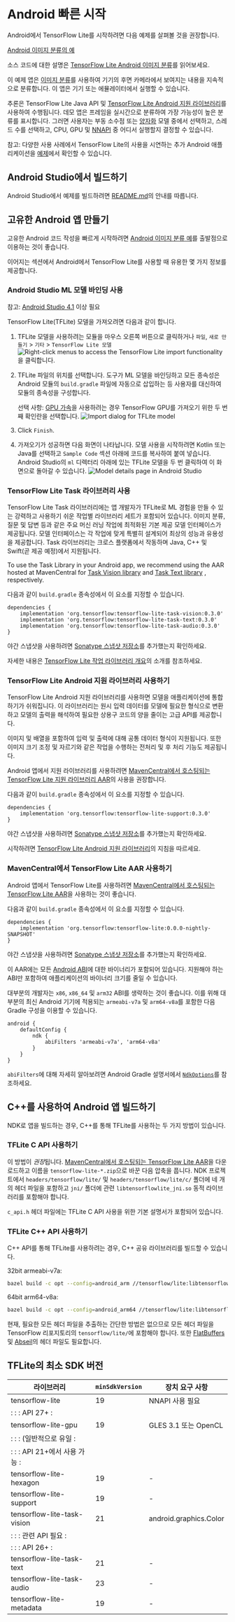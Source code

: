 # Android 빠른 시작

Android에서 TensorFlow Lite를 시작하려면 다음 예제를 살펴볼 것을 권장합니다.

<a class="button button-primary" href="https://github.com/tensorflow/examples/tree/master/lite/examples/image_classification/android">Android 이미지 분류의 예</a>

소스 코드에 대한 설명은 [TensorFlow Lite Android 이미지 분류](https://github.com/tensorflow/examples/blob/master/lite/examples/image_classification/android/EXPLORE_THE_CODE.md)를 읽어보세요.

이 예제 앱은 [이미지 분류](https://www.tensorflow.org/lite/models/image_classification/overview)를 사용하여 기기의 후면 카메라에서 보여지는 내용을 지속적으로 분류합니다. 이 앱은 기기 또는 에뮬레이터에서 실행할 수 있습니다.

추론은 TensorFlow Lite Java API 및 [TensorFlow Lite Android 지원 라이브러리](../inference_with_metadata/lite_support.md)를 사용하여 수행됩니다. 데모 앱은 프레임을 실시간으로 분류하여 가장 가능성이 높은 분류를 표시합니다. 그러면 사용자는 부동 소수점 또는 [양자화](https://www.tensorflow.org/lite/performance/post_training_quantization) 모델 중에서 선택하고, 스레드 수를 선택하고, CPU, GPU 및 [NNAPI](https://developer.android.com/ndk/guides/neuralnetworks) 중 어디서 실행할지 결정할 수 있습니다.

참고: 다양한 사용 사례에서 TensorFlow Lite의 사용을 시연하는 추가 Android 애플리케이션을 [예제](https://www.tensorflow.org/lite/examples)에서 확인할 수 있습니다.

## Android Studio에서 빌드하기

Android Studio에서 예제를 빌드하려면 [README.md](https://github.com/tensorflow/examples/blob/master/lite/examples/image_classification/android/README.md)의 안내를 따릅니다.

## 고유한 Android 앱 만들기

고유한 Android 코드 작성을 빠르게 시작하려면 [Android 이미지 분류 예](https://github.com/tensorflow/examples/tree/master/lite/examples/image_classification/android)를 출발점으로 이용하는 것이 좋습니다.

이어지는 섹션에서 Android에서 TensorFlow Lite를 사용할 때 유용한 몇 가지 정보를 제공합니다.

### Android Studio ML 모델 바인딩 사용

참고: [Android Studio 4.1](https://developer.android.com/studio) 이상 필요

TensorFlow Lite(TFLite) 모델을 가져오려면 다음과 같이 합니다.

1. TFLite 모델을 사용하려는 모듈을 마우스 오른쪽 버튼으로 클릭하거나 `파일`, `새로 만들기` &gt; `기타` &gt; `TensorFlow Lite 모델` ![Right-click menus to access the TensorFlow Lite import functionality](../images/android/right_click_menu.png)을 클릭합니다.

2. TFLite 파일의 위치를 선택합니다. 도구가 ML 모델을 바인딩하고 모든 종속성은 Android 모듈의 `build.gradle` 파일에 자동으로 삽입하는 등 사용자를 대신하여 모듈의 종속성을 구성합니다.

    선택 사항: [GPU 가속](../performance/gpu)을 사용하려는 경우 TensorFlow GPU를 가져오기 위한 두 번째 확인란을 선택합니다. ![Import dialog for TFLite model](../images/android/import_dialog.png)

3. Click `Finish`.

4. 가져오기가 성공하면 다음 화면이 나타납니다. 모델 사용을 시작하려면 Kotlin 또는 Java를 선택하고 `Sample Code` 섹션 아래에 코드를 복사하여 붙여 넣습니다. Android Studio의 `ml` 디렉터리 아래에 있는 TFLite 모델을 두 번 클릭하여 이 화면으로 돌아갈 수 있습니다. ![Model details page in Android Studio](../images/android/model_details.png)

### TensorFlow Lite Task 라이브러리 사용

TensorFlow Lite Task 라이브러리에는 앱 개발자가 TFLite로 ML 경험을 만들 수 있는 강력하고 사용하기 쉬운 작업별 라이브러리 세트가 포함되어 있습니다. 이미지 분류, 질문 및 답변 등과 같은 주요 머신 러닝 작업에 최적화된 기본 제공 모델 인터페이스가 제공됩니다. 모델 인터페이스는 각 작업에 맞게 특별히 설계되어 최상의 성능과 유용성을 제공합니다. Task 라이브러리는 크로스 플랫폼에서 작동하며 Java, C++ 및 Swift(곧 제공 예정)에서 지원됩니다.

To use the Task Library in your Android app, we recommend using the AAR hosted at MavenCentral for [Task Vision library](https://search.maven.org/artifact/org.tensorflow/tensorflow-lite-task-vision) and [Task Text library](https://search.maven.org/artifact/org.tensorflow/tensorflow-lite-task-text) , respectively.

다음과 같이 `build.gradle` 종속성에서 이 요소를 지정할 수 있습니다.

```build
dependencies {
    implementation 'org.tensorflow:tensorflow-lite-task-vision:0.3.0'
    implementation 'org.tensorflow:tensorflow-lite-task-text:0.3.0'
    implementation 'org.tensorflow:tensorflow-lite-task-audio:0.3.0'
}
```

야간 스냅샷을 사용하려면 [Sonatype 스냅샷 저장소](./build_android#use_nightly_snapshots)를 추가했는지 확인하세요.

자세한 내용은 [TensorFlow Lite 작업 라이브러리 개요](../inference_with_metadata/task_library/overview.md)의 소개를 참조하세요.

### TensorFlow Lite Android 지원 라이브러리 사용하기

TensorFlow Lite Android 지원 라이브러리를 사용하면 모델을 애플리케이션에 통합하기가 쉬워집니다. 이 라이브러리는 원시 입력 데이터를 모델에 필요한 형식으로 변환하고 모델의 출력을 해석하여 필요한 상용구 코드의 양을 줄이는 고급 API를 제공합니다.

이미지 및 배열을 포함하여 입력 및 출력에 대해 공통 데이터 형식이 지원됩니다. 또한 이미지 크기 조정 및 자르기와 같은 작업을 수행하는 전처리 및 후 처리 기능도 제공됩니다.

Android 앱에서 지원 라이브러리를 사용하려면 [MavenCentral에서 호스팅되는 TensorFlow Lite 지원 라이브러리 AAR](https://search.maven.org/artifact/org.tensorflow/tensorflow-lite-support)의 사용을 권장합니다.

다음과 같이 `build.gradle` 종속성에서 이 요소를 지정할 수 있습니다.

```build
dependencies {
    implementation 'org.tensorflow:tensorflow-lite-support:0.3.0'
}
```

야간 스냅샷을 사용하려면 [Sonatype 스냅샷 저장소](./build_android#use_nightly_snapshots)를 추가했는지 확인하세요.

시작하려면 [TensorFlow Lite Android 지원 라이브러리](../inference_with_metadata/lite_support.md)의 지침을 따르세요.

### MavenCentral에서 TensorFlow Lite AAR 사용하기

Android 앱에서 TensorFlow Lite를 사용하려면 [MavenCentral에서 호스팅되는 TensorFlow Lite AAR](https://search.maven.org/artifact/org.tensorflow/tensorflow-lite)을 사용하는 것이 좋습니다.

다음과 같이 `build.gradle` 종속성에서 이 요소를 지정할 수 있습니다.

```build
dependencies {
    implementation 'org.tensorflow:tensorflow-lite:0.0.0-nightly-SNAPSHOT'
}
```

야간 스냅샷을 사용하려면 [Sonatype 스냅샷 저장소](./build_android#use_nightly_snapshots)를 추가했는지 확인하세요.

이 AAR에는 모든 [Android ABI](https://developer.android.com/ndk/guides/abis)에 대한 바이너리가 포함되어 있습니다. 지원해야 하는 ABI만 포함하여 애플리케이션의 바이너리 크기를 줄일 수 있습니다.

대부분의 개발자는 `x86`, `x86_64` 및 `arm32` ABI를 생략하는 것이 좋습니다. 이를 위해 대부분의 최신 Android 기기에 적용되는 `armeabi-v7a` 및 `arm64-v8a`를 포함한 다음 Gradle 구성을 이용할 수 있습니다.

```build
android {
    defaultConfig {
        ndk {
            abiFilters 'armeabi-v7a', 'arm64-v8a'
        }
    }
}
```

`abiFilters`에 대해 자세히 알아보려면 Android Gradle 설명서에서 [`NdkOptions`](https://google.github.io/android-gradle-dsl/current/com.android.build.gradle.internal.dsl.NdkOptions.html)를 참조하세요.

## C++를 사용하여 Android 앱 빌드하기

NDK로 앱을 빌드하는 경우, C++를 통해 TFLite를 사용하는 두 가지 방법이 있습니다.

### TFLite C API 사용하기

이 방법이 *권장*됩니다. [MavenCentral에서 호스팅되는 TensorFlow Lite AAR](https://search.maven.org/artifact/org.tensorflow/tensorflow/tensorflow-lite)을 다운로드하고 이름을 `tensorflow-lite-*.zip`으로 바꾼 다음 압축을 풉니다. NDK 프로젝트에서 `headers/tensorflow/lite/` 및 `headers/tensorflow/lite/c/` 폴더에 네 개의 헤더 파일을 포함하고 `jni/` 폴더에 관련 `libtensorflowlite_jni.so` 동적 라이브러리를 포함해야 합니다.

`c_api.h` 헤더 파일에는 TFLite C API 사용을 위한 기본 설명서가 포함되어 있습니다.

### TFLite C++ API 사용하기

C++ API를 통해 TFLite를 사용하려는 경우, C++ 공유 라이브러리를 빌드할 수 있습니다.

32bit armeabi-v7a:

```sh
bazel build -c opt --config=android_arm //tensorflow/lite:libtensorflowlite.so
```

64bit arm64-v8a:

```sh
bazel build -c opt --config=android_arm64 //tensorflow/lite:libtensorflowlite.so
```

현재, 필요한 모든 헤더 파일을 추출하는 간단한 방법은 없으므로 모든 헤더 파일을 TensorFlow 리포지토리의 `tensorflow/lite/`에 포함해야 합니다. 또한 [FlatBuffers](https://github.com/google/flatbuffers) 및 [Abseil](https://github.com/abseil/abseil-cpp)의 헤더 파일도 필요합니다.

## TFLite의 최소 SDK 버전

라이브러리 | `minSdkVersion` | 장치 요구 사항
--- | --- | ---
tensorflow-lite | 19 | NNAPI 사용 필요
:                             :                 : API 27+                : |  |
tensorflow-lite-gpu | 19 | GLES 3.1 또는 OpenCL
:                             :                 : (일반적으로 유일        : |  |
:                             :                 : API 21+에서 사용 가능   : |  |
tensorflow-lite-hexagon | 19 | -
tensorflow-lite-support | 19 | -
tensorflow-lite-task-vision | 21 | android.graphics.Color
:                             :                 : 관련 API 필요   : |  |
:                             :                 : API 26+                : |  |
tensorflow-lite-task-text | 21 | -
tensorflow-lite-task-audio | 23 | -
tensorflow-lite-metadata | 19 | -

